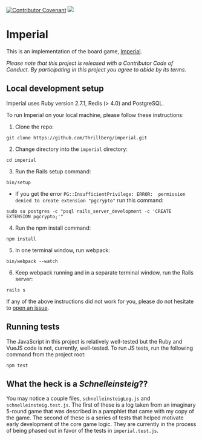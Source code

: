 [![Contributor Covenant](https://img.shields.io/badge/Contributor%20Covenant-v2.0%20adopted-ff69b4.svg)](code_of_conduct.md) 
![](https://github.com/Thrillberg/imperial/workflows/Node.js%20CI/badge.svg)

# Imperial

This is an implementation of the board game, [Imperial](<https://en.wikipedia.org/wiki/Imperial_(board_game)>).

_Please note that this project is released with a Contributor Code of Conduct.
By participating in this project you agree to abide by its terms._

## Local development setup

Imperial uses Ruby version 2.7.1, Redis (> 4.0) and PostgreSQL.

To run Imperial on your local machine, please follow these instructions:

1. Clone the repo:
```
git clone https://github.com/Thrillberg/imperial.git
```
2. Change directory into the `imperial` directory:
```
cd imperial
```
3. Run the Rails setup command:
```
bin/setup
```
- If you get the error `PG::InsufficientPrivilege: ERROR:  permission denied to create extension "pgcrypto"` run this command:
```
sudo su postgres -c "psql rails_server_development -c 'CREATE EXTENSION pgcrypto;'"
```
4. Run the npm install command:
```
npm install
```
5. In one terminal window, run webpack:
```
bin/webpack --watch
```
6. Keep webpack running and in a separate terminal window, run the Rails server:
```
rails s
```
If any of the above instructions did not work for you, please do not hesitate to [open an issue](https://github.com/Thrillberg/imperial/issues/new).

## Running tests

The JavaScript in this project is relatively well-tested but the Ruby and VueJS code is not, currently, well-tested. To run JS tests, run the following command from the project root:

```
npm test
```

## What the heck is a _Schnelleinsteig_??

You may notice a couple files, `schnelleinsteigLog.js` and `schnelleinsteig.test.js`. The first of these is a log taken from an imaginary 5-round game that was described in a pamphlet that came with my copy of the game. The second of these is a series of tests that helped motivate early development of the core game logic. They are currently in the process of being phased out in favor of the tests in `imperial.test.js`.
